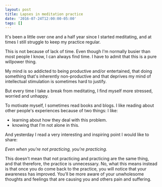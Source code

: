 ```yaml
---
layout: post
title: Lapses in meditation practice
date: '2016-07-24T12:00:00-05:00'
tags: []
---
```

It's been a little over one and a half year since I started meditating, and at times I still struggle to keep my practice regular.

This is not because of lack of time. Even though I'm normally busier than most people I know, I can always find time. I have to admit that this is a pure willpower thing.

My mind is so addicted to being productive and/or entertained, that doing something that's inherently non-productive and that deprives my mind of intellectual stimulation is sometimes hard to justify.

But every time I take a break from meditating, I find myself more stressed, worried and unhappy.

To motivate myself, I sometimes read books and blogs. I like reading about other people's experiences because of two things: I like:

- learning about how they deal with this problem.
- knowing that I'm not alone in this.

And yesterday I read a very interesting and inspiring point I would like to share:

_Even when you're not practicing, you're practicing._

This doesn't mean that not practicing and practicing are the same thing, and that therefore, the practice is unnecessary. No, what this means instead is that once you do come back to the practice, you will notice that your awareness has improved. You'll be more aware of your unwholesome thoughts and feelings that are causing you and others pain and suffering.
